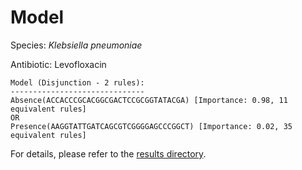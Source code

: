 
# Model

Species: *Klebsiella pneumoniae*

Antibiotic: Levofloxacin

```
Model (Disjunction - 2 rules):
------------------------------
Absence(ACCACCCGCACGGCGACTCCGCGGTATACGA) [Importance: 0.98, 11 equivalent rules]
OR
Presence(AAGGTATTGATCAGCGTCGGGGAGCCCGGCT) [Importance: 0.02, 35 equivalent rules]

```

For details, please refer to the [results directory](../../../../../results/scm_b/klebsiella%20pneumoniae/levofloxacin/repeat_2/).

